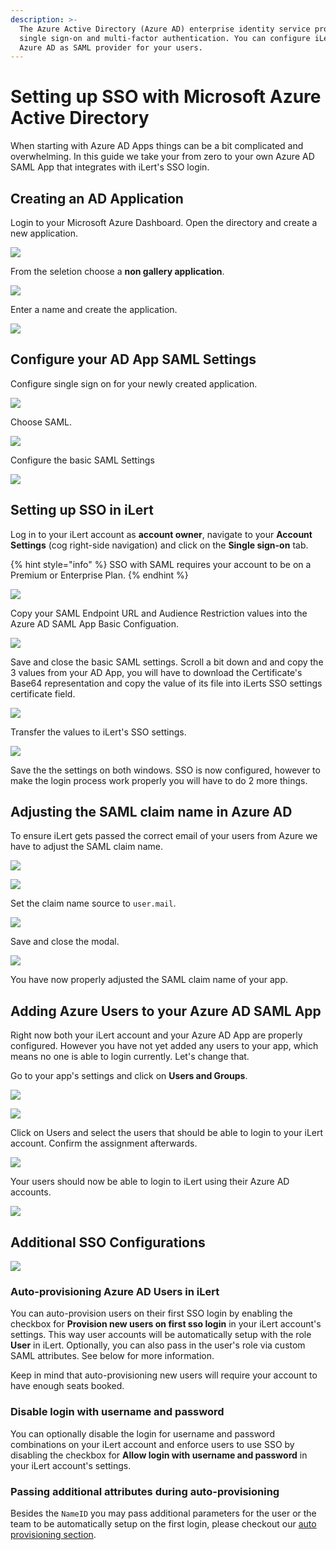 ```yaml
---
description: >-
  The Azure Active Directory (Azure AD) enterprise identity service provides
  single sign-on and multi-factor authentication. You can configure iLert to use
  Azure AD as SAML provider for your users.
---
```


# Setting up SSO with Microsoft Azure Active Directory

When starting with Azure AD Apps things can be a bit complicated and overwhelming. In this guide we take your from zero to your own Azure AD SAML App that integrates with iLert's SSO login.

## Creating an AD Application

Login to your Microsoft Azure Dashboard. Open the directory and create a new application.

![](../../.gitbook/assets/meet\_google\_com\_is\_sharing\_your\_screen\_\_and\_add\_your\_own\_application\_-\_microsoft\_azure.png)

From the seletion choose a **non gallery application**.

![](../../.gitbook/assets/add\_your\_own\_application\_-\_microsoft\_azure.png)

Enter a name and create the application.

![](../../.gitbook/assets/add\_your\_own\_application\_-\_microsoft\_azure-1-.png)

## Configure your AD App SAML Settings

Configure single sign on for your newly created application.

![](../../.gitbook/assets/ilert\_sso\_\_\_overview\_-\_microsoft\_azure.png)

Choose SAML.

![](../../.gitbook/assets/ilert\_sso\_\_\_single\_sign-on\_-\_microsoft\_azure.png)

Configure the basic SAML Settings

![](../../.gitbook/assets/ilert\_sso\_\_\_single\_sign-on\_-\_microsoft\_azure-1-.png)

## Setting up SSO in iLert

Log in to your iLert account as **account owner**, navigate to your **Account Settings** (cog right-side navigation) and click on the **Single sign-on** tab.

{% hint style="info" %}
SSO with SAML requires your account to be on a Premium or Enterprise Plan.
{% endhint %}

![](../../.gitbook/assets/ilert.png)

Copy your SAML Endpoint URL and Audience Restriction values into the Azure AD SAML App Basic Configuation.

![](../../.gitbook/assets/basic\_saml\_configuration\_-\_microsoft\_azure.png)

Save and close the basic SAML settings. Scroll a bit down and and copy the 3 values from your AD App, you will have to download the Certificate's Base64 representation and copy the value of its file into iLerts SSO settings certificate field.

![](../../.gitbook/assets/ilert\_sso\_\_\_single\_sign-on\_-\_microsoft\_azure-2-.png)

Transfer the values to iLert's SSO settings.

![](../../.gitbook/assets/ilert-1-.png)

Save the the settings on both windows. SSO is now configured, however to make the login process work properly you will have to do 2 more things.

## Adjusting the SAML claim name in Azure AD

To ensure iLert gets passed the correct email of your users from Azure we have to adjust the SAML claim name.

![](../../.gitbook/assets/ilert\_sso\_\_\_single\_sign-on\_-\_microsoft\_azure-copy.png)

![](../../.gitbook/assets/user\_attributes\_\_\_claims\_-\_microsoft\_azure.png)

Set the claim name source to `user.mail`.

![](../../.gitbook/assets/manage\_claim\_-\_microsoft\_azure.png)

Save and close the modal.

![](../../.gitbook/assets/ilert\_sso\_\_\_single\_sign-on\_-\_microsoft\_azure-1-copy.png)

You have now properly adjusted the SAML claim name of your app.

## Adding Azure Users to your Azure AD SAML App

Right now both your iLert account and your Azure AD App are properly configured. However you have not yet added any users to your app, which means no one is able to login currently. Let's change that.

Go to your app's settings and click on **Users and Groups**.

![](../../.gitbook/assets/ilert\_sso\_\_\_users\_and\_groups\_-\_microsoft\_azure.png)

![](../../.gitbook/assets/users\_-\_microsoft\_azure.png)

Click on Users and select the users that should be able to login to your iLert account. Confirm the assignment afterwards.

![](../../.gitbook/assets/add\_assignment\_-\_microsoft\_azure.png)

Your users should now be able to login to iLert using their Azure AD accounts.

![](../../.gitbook/assets/screenshot-2020-06-17-at-13.55.33.png)

## Additional SSO Configurations

![](../../.gitbook/assets/screenshot-2020-06-17-at-13.58.03.png)

### Auto-provisioning Azure AD Users in iLert

You can auto-provision users on their first SSO login by enabling the checkbox for **Provision new users on first sso login** in your iLert account's settings. This way user accounts will be automatically setup with the role **User** in iLert. Optionally, you can also pass in the user's role via custom SAML attributes. See  below for more information.

Keep in mind that auto-provisioning new users will require your account to have enough seats booked.

### Disable login with username and password

You can optionally disable the login for username and password combinations on your iLert account and enforce users to use SSO by disabling the checkbox for **Allow login with username and password** in your iLert account's settings.

### Passing additional attributes during auto-provisioning

Besides the `NameID` you may pass additional parameters for the user or the team to be automatically setup on the first login, please checkout our [auto provisioning section](auto-provisioning-users-and-teams.md).

